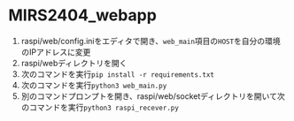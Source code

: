 # MIRS2404_webapp

1. raspi/web/config.iniをエディタで開き、```web_main```項目の```HOST```を自分の環境のIPアドレスに変更
2. raspi/webディレクトリを開く
3. 次のコマンドを実行```pip install -r requirements.txt```
4. 次のコマンドを実行```python3 web_main.py```
5. 別のコマンドプロンプトを開き、raspi/web/socketディレクトリを開いて次のコマンドを実行```python3 raspi_recever.py```
